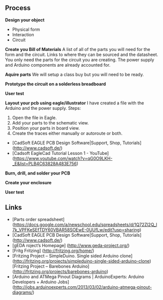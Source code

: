 ## Process

**Design your object**
+ Physical form
+ Interaction
+ Circuit

**Create you Bill of Materials**
A list of all of the parts you will need for the form and the circuit. Links to where they can be sourced and the datasheet.
You only need the parts for the circuit you are creating. The power supply and Arduino components are already accounted for.

**Aquire parts**
We will setup a class buy but you will need to be ready.

**Prototype the circuit on a solderless breadboard**

**User test**

**Layout your pcb using eagle/illustrator**
I have created a file with the Arduino and the power supply.
Steps:

1. Open the file in Eagle.
2. Add your parts to the schematic view.
3. Position your parts in board view.
4. Create the traces either manually or autoroute or both.

+ [CadSoft EAGLE PCB Design Software|Support, Shop, Tutorials] (http://www.cadsoft.de/)
+ [Cadsoft EagleCad Tutorial Lesson 1 - YouTube] (https://www.youtube.com/watch?v=qG0O9LKH-_E&list=PLB4C63828A483E756)

**Burn, drill, and solder your PCB**

**Create your enclosure**

**User test**

## Links

+ [Parts order spreadsheet] (https://docs.google.com/a/newschool.edu/spreadsheets/d/1Q72Zl2Q_l7k_VPFKeSEfTDY60VBAR58SOEwE-0UUfLw/edit?usp=sharing)
+ [CadSoft EAGLE PCB Design Software|Support, Shop, Tutorials] (http://www.cadsoft.de/)
+ [gEDA roject’s Homepage] (http://www.geda-project.org/)
+ [Fritg Fritzing] (http://fritzing.org/home/)
+ [Fritzing Project – SimpleDuino. Single sided Arduino clone] (http://fritzing.org/projects/simpleduino-single-sided-arduino-clone)
[Fritzing Project – Barebones Arduino] (http://fritzing.org/projects/barebones-arduino)
+ [Arduino and ATMega Pinout Diagrams | ArduinoExperts: Arduino Developers + Arduino Jobs] (http://jobs.arduinoexperts.com/2013/03/02/arduino-atmega-pinout-diagrams/)
